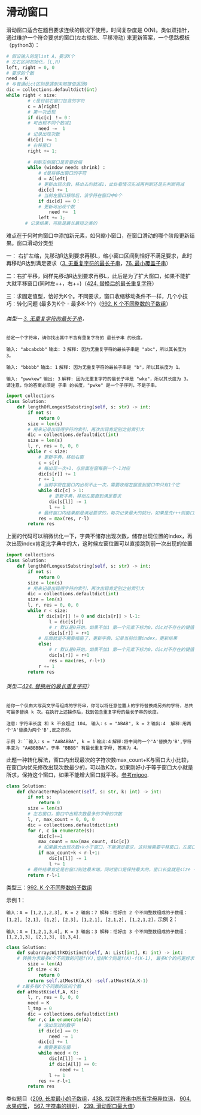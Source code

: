 # 滑动窗口

滑动窗口适合在题目要求连续的情况下使用，时间复杂度是 O(N)。类似双指针，通过维护一个符合要求的窗口(左右缩进、平移滑动)
来更新答案，一个思路模板（python3）：

```python
# 假设输入的是list A，要求K个
# 左右区间初始化，[L,R)
left, right = 0, 0
# 要求的个数
need = K
# 与普通dict区别是遇到未知键值返回0
dic = collections.defaultdict(int)
while right < size: 
    	# c是目前右窗口包含的字符
        c = A[right]
        # 第一次出现
        if dic[c] ！= 0：
        # 可出现不同个数减1
        	need -=  1
        # 记录出现次数
        dic[c] += 1
        # 右移窗口
        right += 1;
        
        # 判断左侧窗口是否要收缩
        while (window needs shrink) :
            # d是将移出窗口的字符
            d = A[left]
            # 更新出现次数，移出去的就减1，此处看情况先减再判断还是先判断再减
        	dic[c] += 1
            # 当前左窗口移除后，该字符在窗口中0个
            if dic[d] == 0：
        	# 更新可出现个数
            	need +=  1
            left += 1;
       # 记录结果，可能是最长最短之类的
```

难点在于何时向窗口中添加新元素，如何缩小窗口，在窗口滑动的哪个阶段更新结果。窗口滑动分类型

一： 右扩左缩，先移动R达到要求再移L，缩小窗口区间到恰好不满足要求，此时再移动R达到满足要求（[3. 无重复字符的最长子串](https://leetcode-cn.com/problems/longest-substring-without-repeating-characters/)，[76. 最小覆盖子串](https://leetcode-cn.com/problems/minimum-window-substring/)）

二：右扩平移，同样先移动R达到要求再移L，此后是为了扩大窗口，如果不能扩大就平移窗口(同时左++，右++)（[424. 替换后的最长重复字符](https://leetcode-cn.com/problems/longest-repeating-character-replacement/)）

三：求固定值型，恰好为K个。不同要求，窗口收缩移动条件不一样，几个小技巧：转化问题 (最多为K个 - 最多K-1个)（[992. K 个不同整数的子数组](https://leetcode-cn.com/problems/subarrays-with-k-different-integers/)）

###### 类型一 [3. 无重复字符的最长子串](https://leetcode-cn.com/problems/longest-substring-without-repeating-characters/)，

`给定一个字符串，请你找出其中不含有重复字符的 最长子串 的长度。`  

`输入: "abcabcbb"`
`输出: 3` 
`解释: 因为无重复字符的最长子串是 "abc"，所以其长度为 3。`

`输入: "bbbbb"`
`输出: 1`
`解释: 因为无重复字符的最长子串是 "b"，所以其长度为 1。`

`输入: "pwwkew"`
`输出: 3`
`解释: 因为无重复字符的最长子串是 "wke"，所以其长度为 3。`
     `请注意，你的答案必须是 子串 的长度，"pwke" 是一个子序列，不是子串。`

```python
import collections
class Solution:
    def lengthOfLongestSubstring(self, s: str) -> int:
        if not s:
            return 0
        size = len(s)
        # 用来记录出现得字符的索引，再次出现肯定别之前索引大
        dic = collections.defaultdict(int) 
        size = len(s)
        l, r, res = 0, 0, 0
        while r < size:
            # 更新字典，移动右窗
            c = s[r]
            # 每出现一次+1，与后面左窗每删一个-1对应
            dic[s[r]] += 1
            r += 1
            # 当前字符在窗口内出现不止一次，需要收缩左窗直到窗口中只有1个它
            while dic[c] > 1:
            	# 更新字典，移动左窗直到满足要求
                dic[s[l]] -= 1
                l += 1
            # 最终窗口内结果都是满足要求的，每次记录最大的就行，如果是先r++则窗口大小r-l，最后r++则r-l+1.
            res = max(res, r-l)
        return res
```

上面的代码可以稍微优化一下，字典不储存出现次数，储存出现位置的index，再次出现index肯定比字典中的大，这时候左窗位置可以直接跳到前一次出现的位置

```python
import collections
class Solution:
    def lengthOfLongestSubstring(self, s: str) -> int:
        if not s:
            return 0
        size = len(s)
        # 用来记录出现得字符的索引，再次出现肯定别之前索引大
        dic = collections.defaultdict(int) 
        size = len(s)
        l, r, res = 0, 0, 0
        while r < size:
            if dic[s[r]] != 0 and dic[s[r]] > l-1:
                l = dic[s[r]]
                # r 默认是0开始，如果不加1 第一个元素下标为0，dic对不存在的键值也返回0，会冲突
                dic[s[r]] = r+1
            # 反面就是不需要缩窗了，更新字典，记录当前位置index，更新结果
            else:
                # r 默认是0开始，如果不加1 第一个元素下标为0，dic对不存在的键值也返回0，会冲突
                dic[s[r]] = r+1
                res = max(res, r-l+1)
            r += 1
        return res
```

###### 类型二[424. 替换后的最长重复字符](https://leetcode-cn.com/problems/longest-repeating-character-replacement/)）

`给你一个仅由大写英文字母组成的字符串，你可以将任意位置上的字符替换成另外的字符，总共可最多替换 k 次。在执行上述操作后，找到包含重复字母的最长子串的长度。`

`注意:`
`字符串长度 和 k 不会超过 104。`
`输入:`
``s = "ABAB", k = 2``
`输出:4  解释:用两个'A'替换为两个'B',反之亦然。`

`示例 2:``输入:`
`s = "AABABBA", k = 1`
`输出:4` `解释:将中间的一个'A'替换为'B',字符串变为 "AABBBBA"。子串 "BBBB" 有最长重复字母, 答案为 4。`

此题一种转化解法，窗口内出现最次的字符次数max_count+K与窗口大小比较，在窗口内优先修改出现次数最少的，可以改K次，如果刚好小于等于窗口大小就是所求，保持这个窗口，如果不能增大窗口就平移。[参考migoo](https://leetcode-cn.com/problems/longest-repeating-character-replacement/solution/tong-guo-ci-ti-liao-jie-yi-xia-shi-yao-shi-hua-don/).

```python
class Solution:
    def characterReplacement(self, s: str, k: int) -> int:
        if not s:
            return 0
        size = len(s)
        # 左右窗口，窗口中出现次数最多的字母的次数
        l, r, max_count = 0, 0, 0         
        dic = collections.defaultdict(int)
        for r, c in enumerate(s):
            dic[c]+=1
            max_count = max(max_count, dic[c])
            # 如果最大出现次数+k小于窗口，不能满足要求，这时候需要平移窗口，左窗口左移1（移出去的次数减1），右窗口右移1，判断
            if max_count+k < r-l+1:
                dic[s[l]] -= 1
                l += 1
        # 最终结果肯定是右窗口到达最末端，同时窗口是保持最大的，窗口长度就是size -l，或者r-l+1也是一样
        return r-l+1
```

类型三：[992. K 个不同整数的子数组](https://leetcode-cn.com/problems/subarrays-with-k-different-integers/)

示例 1：

`输入：A = [1,2,1,2,3], K = 2
输出：7
解释：恰好由 2 个不同整数组成的子数组：[1,2], [2,1], [1,2], [2,3], [1,2,1], [2,1,2], [1,2,1,2].`
示例 2：

`输入：A = [1,2,1,3,4], K = 3
输出：3
解释：恰好由 3 个不同整数组成的子数组：[1,2,1,3], [2,1,3], [1,3,4].`

```python
class Solution:
    def subarraysWithKDistinct(self, A: List[int], K: int) -> int:
    # 转换为求最多K个不同数的问题f(K),恰好K个则是f(K)-f(K-1), 最多K个的问更好求
        size = len(A)
        if size < K:
            return 0
        return self.atMostK(A,K) -self.atMostK(A,K-1)
    # z最多有K个不同数的区间个数
    def atMostK(self,A, K):
        l, r, res = 0, 0, 0
        need = K 
        l_tmp = 0
        dic = collections.defaultdict(int)
        for r,c in enumerate(A):
            # 没出现过的数字
            if dic[c] == 0:
                need -= 1
            dic[c] += 1
            # 需要更新左窗
            while need < 0:
                dic[A[l]] -= 1
                if dic[A[l]] == 0:
                    need += 1
                l += 1
            res += r-l+1
        return res
```





类似题目（[209. 长度最小的子数组](https://leetcode-cn.com/problems/minimum-size-subarray-sum/)，[438. 找到字符串中所有字母异位词](https://leetcode-cn.com/problems/find-all-anagrams-in-a-string/)， [904. 水果成篮](https://leetcode-cn.com/problems/fruit-into-baskets/)， [567. 字符串的排列](https://leetcode-cn.com/problems/permutation-in-string/)， [239. 滑动窗口最大值](https://leetcode-cn.com/problems/sliding-window-maximum/)）

